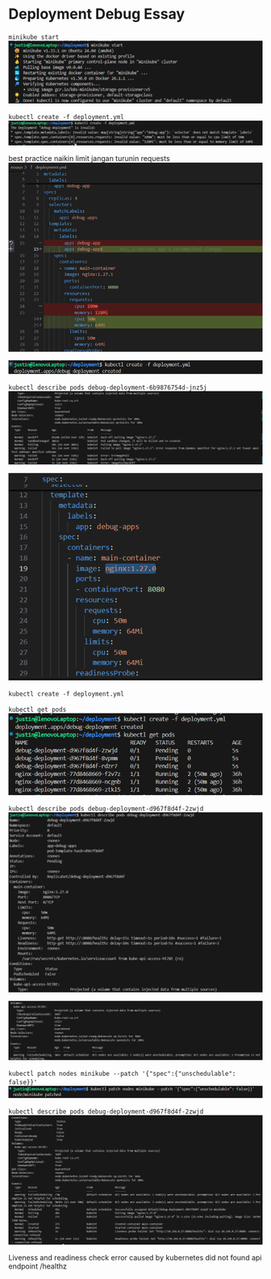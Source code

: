 # Deployment Debug Essay

`minikube start`
![alt text](image.png)

`kubectl create -f deployment.yml`
![alt text](image-1.png)

best practice naikin limit jangan turunin requests
![alt text](image-2.png)

![alt text](image-3.png)

`kubectl describe pods debug-deployment-6b9876754d-jnz5j`
![alt text](image-4.png)

![alt text](image-5.png)

`kubectl create -f deployment.yml`

`kubectl get pods`
![alt text](image-7.png)

`kubectl describe pods debug-deployment-d967f8d4f-2zwjd`
![alt text](image-6.png)

![alt text](image-8.png)


`kubectl patch nodes minikube --patch '{"spec":{"unschedulable": false}}'`
![alt text](image-9.png)

`kubectl describe pods debug-deployment-d967f8d4f-2zwjd`
![alt text](image-10.png)

Liveness and readiness check error caused by kubernetes did not found api endpoint /healthz
